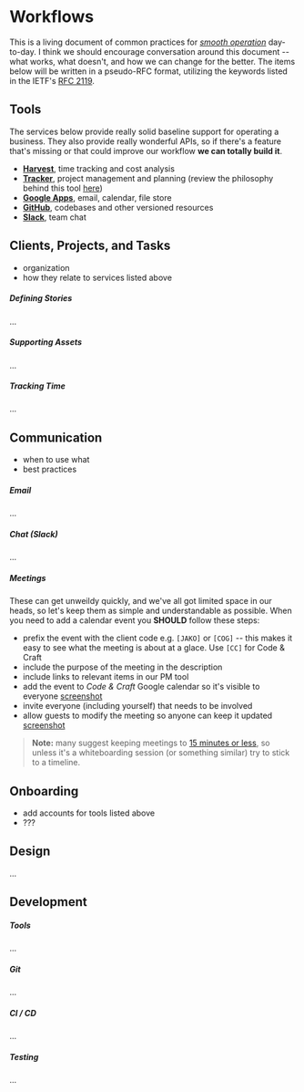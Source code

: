 # Workflows

This is a living document of common practices for
[_smooth operation_](https://www.youtube.com/watch?v=4TYv2PhG89A) day-to-day.
I think we should encourage conversation around this document -- what works,
what doesn't, and how we can change for the better. The items below will be
written in a pseudo-RFC format, utilizing the keywords listed in the IETF's
[RFC 2119](http://tools.ietf.org/html/rfc2119).



## Tools

The services below provide really solid baseline support for operating a
business. They also provide really wonderful APIs, so if there's a feature
that's missing or that could improve our workflow **we can totally build it**.

- [**Harvest**](https://www.getharvest.com/), time tracking and cost analysis
- [**Tracker**](https://www.pivotaltracker.com/), project management and
  planning (review the philosophy behind this tool
  [here](https://www.pivotaltracker.com/help/gettingstarted))
- [**Google Apps**](https://apps.google.com/), email, calendar, file store
- [**GitHub**](https://www.github.com/), codebases and other versioned
  resources
- [**Slack**](https://www.slack.com/), team chat



## Clients, Projects, and Tasks

- organization
- how they relate to services listed above

##### Defining Stories

...

##### Supporting Assets

...

##### Tracking Time

...



## Communication

- when to use what
- best practices

##### Email

...

##### Chat (Slack)

...

##### Meetings

These can get unweildy quickly, and we've all got limited space in our heads,
so let's keep them as simple and understandable as possible. When you need to
add a calendar event you **SHOULD** follow these steps:

- prefix the event with the client code e.g. `[JAKO]` or `[COG]` -- this makes
  it easy to see what the meeting is about at a glace. Use `[CC]` for Code &
  Craft
- include the purpose of the meeting in the description
- include links to relevant items in our PM tool
- add the event to _Code & Craft_ Google calendar so it's visible to everyone
  [screenshot](resources/meetings-calendar.png)
- invite everyone (including yourself) that needs to be involved
- allow guests to modify the meeting so anyone can keep it updated
  [screenshot](resources/meetings-modify.png)

> **Note:** many suggest keeping meetings to [15 minutes or less](https://open.bufferapp.com/how-to-hold-a-better-meeting-research/),
> so unless it's a whiteboarding session (or something similar) try to stick
> to a timeline.



## Onboarding

- add accounts for tools listed above
- ???



## Design

...



## Development

##### Tools

...

##### Git

...

##### CI / CD

...

##### Testing

...



